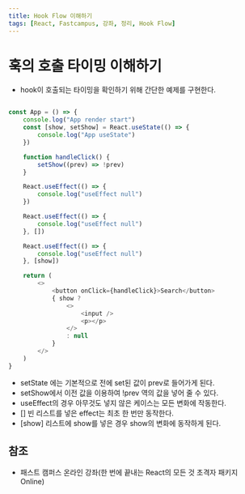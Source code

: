 ```yaml
---
title: Hook Flow 이해하기
tags: [React, Fastcampus, 강좌, 정리, Hook Flow]
---
```


# 훅의 호출 타이밍 이해하기
- hook이 호출되는 타이밍을 확인하기 위해 간단한 예제를 구현한다.
```JavaScript

const App = () => {
    console.log("App render start")
    const [show, setShow] = React.useState(() => {
        console.log("App useState")
    })

    function handleClick() {
        setShow((prev) => !prev)
    }

    React.useEffect(() => {
        console.log("useEffect null")
    })

    React.useEffect(() => {
        console.log("useEffect null")
    }, [])

    React.useEffect(() => {
        console.log("useEffect null")
    }, [show])

    return (
        <>
            <button onClick={handleClick}>Search</button>
            { show ?
                <>
                    <input />
                    <p></p>
                </>
                : null
            }
        </>
    )
}
```
- setState 에는 기본적으로 전에 set된 값이 prev로 들어가게 된다.
- setShow에서 이전 값을 이용하여 !prev 역의 값을 넣어 줄 수 있다.
- useEffect의 경우 아무것도 넣지 않은 케이스는 모든 변화에 작동한다.
- [] 빈 리스트를 넣은 effect는 최초 한 번만 동작한다.
- \[show\] 리스트에 show를 넣은 경우 show의 변화에 동작하게 된다.

## 참조

- 패스트 캠퍼스 온라인 강좌(한 번에 끝내는 React의 모든 것 초격자 패키지 Online)
